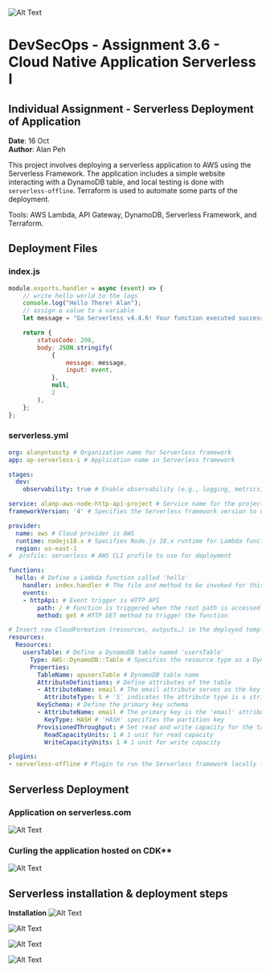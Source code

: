 ![Alt Text](https://github.com/lann87/cloud_infra_eng_ntu_coursework_alanp/blob/main/.misc/ntu_logo.png)  

# DevSecOps - Assignment 3.6 - Cloud Native Application Serverless I

## Individual Assignment - Serverless Deployment of Application

**Date**: 16 Oct  
**Author**: Alan Peh  

This project involves deploying a serverless application to AWS using the Serverless Framework. The application includes a simple website interacting with a DynamoDB table, and local testing is done with `serverless-offline`. Terraform is used to automate some parts of the deployment.

Tools: AWS Lambda, API Gateway, DynamoDB, Serverless Framework, and Terraform.

## Deployment Files

### index.js

```js
module.exports.handler = async (event) => {
    // write hello world to the logs
    console.log("Hello There! Alan");
    // assign a value to a variable
    let message = "Go Serverless v4.4.6! Your function executed successfully!";

    return {
        statusCode: 200,
        body: JSON.stringify(
            {
                message: message,
                input: event,
            },
            null,
            2
        ),
    };
};
```

### serverless.yml

```yml
org: alanpntusctp # Organization name for Serverless framework
app: ap-serverless-i # Application name in Serverless framework

stages:
  dev:
    observability: true # Enable observability (e.g., logging, metrics, traces) for the dev stage

service: alanp-aws-node-http-api-project # Service name for the project
frameworkVersion: '4' # Specifies the Serverless framework version to use

provider:
  name: aws # Cloud provider is AWS
  runtime: nodejs18.x # Specifies Node.js 18.x runtime for Lambda functions
  region: us-east-1
#  profile: serverless # AWS CLI profile to use for deployment

functions:
  hello: # Define a Lambda function called 'hello'
    handler: index.handler # The file and method to be invoked for this function
    events:
    - httpApi: # Event trigger is HTTP API
        path: / # Function is triggered when the root path is accessed
        method: get # HTTP GET method to trigger the function

# Insert raw CloudFormation (resources, outputs…) in the deployed template
resources:
  Resources:
    usersTable: # Define a DynamoDB table named 'usersTable'
      Type: AWS::DynamoDB::Table # Specifies the resource type as a DynamoDB table
      Properties:
        TableName: apusersTable # DynamoDB table name
        AttributeDefinitions: # Define attributes of the table
        - AttributeName: email # The email attribute serves as the key
          AttributeType: S # 'S' indicates the attribute type is a string
        KeySchema: # Define the primary key schema
        - AttributeName: email # The primary key is the 'email' attribute
          KeyType: HASH # 'HASH' specifies the partition key
        ProvisionedThroughput: # Set read and write capacity for the table
          ReadCapacityUnits: 1 # 1 unit for read capacity
          WriteCapacityUnits: 1 # 1 unit for write capacity

plugins:
- serverless-offline # Plugin to run the Serverless framework locally for testing
```

## Serverless Deployment

### Application on serverless.com

![Alt Text](https://github.com/lann87/cloud_infra_eng_ntu_coursework_alanp/blob/main/module3/assignment3.6/resources/16oct-serverless-websiteapp.png)

### Curling the application hosted on CDK**

![Alt Text](https://github.com/lann87/cloud_infra_eng_ntu_coursework_alanp/blob/main/module3/assignment3.6/resources/16oct-serverless-curl2.png)

## Serverless installation & deployment steps

**Installation**
![Alt Text](https://github.com/lann87/cloud_infra_eng_ntu_coursework_alanp/blob/main/module3/assignment3.6/resources/16oct-serverless-serverlessinstallation.png)

![Alt Text]()

![Alt Text]()

![Alt Text]()




